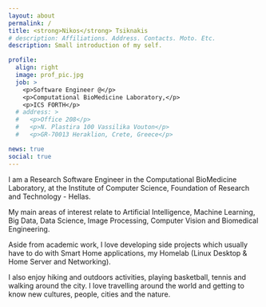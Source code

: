 ```yaml
---
layout: about
permalink: /
title: <strong>Nikos</strong> Tsiknakis
# description: Affiliations. Address. Contacts. Moto. Etc.
description: Small introduction of my self.

profile:
  align: right
  image: prof_pic.jpg
  job: >
    <p>Software Engineer @</p>
    <p>Computational BioMedicine Laboratory,</p>
    <p>ICS FORTH</p>
  # address: >
  #   <p>Office 208</p>
  #   <p>N. Plastira 100 Vassilika Vouton</p>
  #   <p>GR-70013 Heraklion, Crete, Greece</p>

news: true
social: true
---
```


I am a Research Software Engineer in the Computational BioMedicine Laboratory, at the Institute of Computer Science, Foundation of Research and Technology - Hellas.

My main areas of interest relate to Artificial Intelligence, Machine Learning, Big Data, Data Science, Image Processing, Computer Vision and Biomedical Engineering.

Aside from academic work, I love developing side projects which usually have to do with Smart Home applications, my Homelab (Linux Desktop & Home Server and Networking).

I also enjoy hiking and outdoors activities, playing basketball, tennis and walking around the city. I love travelling around the world and getting to know new cultures, people, cities and the nature.


